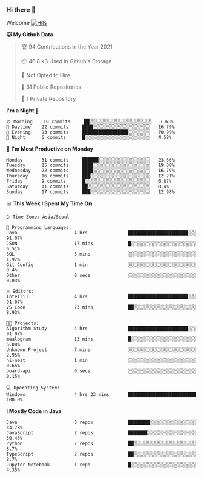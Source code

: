 ### Hi there 👋 

Welcome [![Hits](https://hits.seeyoufarm.com/api/count/incr/badge.svg?url=https%3A%2F%2Fgithub.com%2Fharry4455&count_bg=%2379C83D&title_bg=%23555555&icon=&icon_color=%23E7E7E7&title=hits&edge_flat=false)](https://hits.seeyoufarm.com)


<!--
**harry4455/harry4455** is a ✨ _special_ ✨ repository because its `README.md` (this file) appears on your GitHub profile.

Here are some ideas to get you started:

- 🔭 I’m currently working on ...
- 🌱 I’m currently learning ...
- 👯 I’m looking to collaborate on ...
- 🤔 I’m looking for help with ...
- 💬 Ask me about ...
- 📫 How to reach me: ...
- 😄 Pronouns: ...
- ⚡ Fun fact: ...
-->

<!--START_SECTION:waka-->
**🐱 My Github Data** 

> 🏆 94 Contributions in the Year 2021
 > 
> 📦 46.8 kB Used in Github's Storage 
 > 
> 🚫 Not Opted to Hire
 > 
> 📜 31 Public Repositories 
 > 
> 🔑 1 Private Repository 
 > 
**I'm a Night 🦉** 

```text
🌞 Morning    10 commits     ██░░░░░░░░░░░░░░░░░░░░░░░   7.63% 
🌆 Daytime    22 commits     ████░░░░░░░░░░░░░░░░░░░░░   16.79% 
🌃 Evening    93 commits     █████████████████░░░░░░░░   70.99% 
🌙 Night      6 commits      █░░░░░░░░░░░░░░░░░░░░░░░░   4.58%

```
📅 **I'm Most Productive on Monday** 

```text
Monday       31 commits     ██████░░░░░░░░░░░░░░░░░░░   23.66% 
Tuesday      25 commits     ████░░░░░░░░░░░░░░░░░░░░░   19.08% 
Wednesday    22 commits     ████░░░░░░░░░░░░░░░░░░░░░   16.79% 
Thursday     16 commits     ███░░░░░░░░░░░░░░░░░░░░░░   12.21% 
Friday       9 commits      █░░░░░░░░░░░░░░░░░░░░░░░░   6.87% 
Saturday     11 commits     ██░░░░░░░░░░░░░░░░░░░░░░░   8.4% 
Sunday       17 commits     ███░░░░░░░░░░░░░░░░░░░░░░   12.98%

```


📊 **This Week I Spent My Time On** 

```text
⌚︎ Time Zone: Asia/Seoul

💬 Programming Languages: 
Java                     4 hrs               ██████████████████████░░░   91.07% 
JSON                     17 mins             █░░░░░░░░░░░░░░░░░░░░░░░░   6.51% 
SQL                      5 mins              ░░░░░░░░░░░░░░░░░░░░░░░░░   1.97% 
Git Config               1 min               ░░░░░░░░░░░░░░░░░░░░░░░░░   0.4% 
Other                    0 secs              ░░░░░░░░░░░░░░░░░░░░░░░░░   0.03%

🔥 Editors: 
IntelliJ                 4 hrs               ██████████████████████░░░   91.07% 
VS Code                  23 mins             ██░░░░░░░░░░░░░░░░░░░░░░░   8.93%

🐱‍💻 Projects: 
Algorithm Study          4 hrs               ██████████████████████░░░   91.07% 
mealogram                13 mins             █░░░░░░░░░░░░░░░░░░░░░░░░   5.08% 
Unknown Project          7 mins              ░░░░░░░░░░░░░░░░░░░░░░░░░   2.95% 
hi-nest                  1 min               ░░░░░░░░░░░░░░░░░░░░░░░░░   0.65% 
board-api                0 secs              ░░░░░░░░░░░░░░░░░░░░░░░░░   0.15%

💻 Operating System: 
Windows                  4 hrs 23 mins       █████████████████████████   100.0%

```

**I Mostly Code in Java** 

```text
Java                     8 repos             ████████░░░░░░░░░░░░░░░░░   34.78% 
JavaScript               7 repos             ███████░░░░░░░░░░░░░░░░░░   30.43% 
Python                   2 repos             ██░░░░░░░░░░░░░░░░░░░░░░░   8.7% 
TypeScript               2 repos             ██░░░░░░░░░░░░░░░░░░░░░░░   8.7% 
Jupyter Notebook         1 repo              █░░░░░░░░░░░░░░░░░░░░░░░░   4.35%

```



<!--END_SECTION:waka-->
